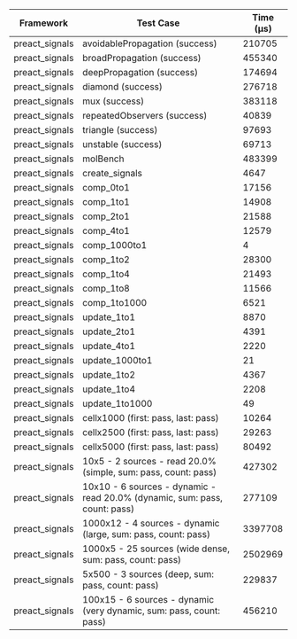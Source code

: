 | Framework | Test Case | Time (μs) |
| --- | --- | --- |
| preact_signals | avoidablePropagation (success) | 210705 |
| preact_signals | broadPropagation (success) | 455340 |
| preact_signals | deepPropagation (success) | 174694 |
| preact_signals | diamond (success) | 276718 |
| preact_signals | mux (success) | 383118 |
| preact_signals | repeatedObservers (success) | 40839 |
| preact_signals | triangle (success) | 97693 |
| preact_signals | unstable (success) | 69713 |
| preact_signals | molBench | 483399 |
| preact_signals | create_signals | 4647 |
| preact_signals | comp_0to1 | 17156 |
| preact_signals | comp_1to1 | 14908 |
| preact_signals | comp_2to1 | 21588 |
| preact_signals | comp_4to1 | 12579 |
| preact_signals | comp_1000to1 | 4 |
| preact_signals | comp_1to2 | 28300 |
| preact_signals | comp_1to4 | 21493 |
| preact_signals | comp_1to8 | 11566 |
| preact_signals | comp_1to1000 | 6521 |
| preact_signals | update_1to1 | 8870 |
| preact_signals | update_2to1 | 4391 |
| preact_signals | update_4to1 | 2220 |
| preact_signals | update_1000to1 | 21 |
| preact_signals | update_1to2 | 4367 |
| preact_signals | update_1to4 | 2208 |
| preact_signals | update_1to1000 | 49 |
| preact_signals | cellx1000 (first: pass, last: pass) | 10264 |
| preact_signals | cellx2500 (first: pass, last: pass) | 29263 |
| preact_signals | cellx5000 (first: pass, last: pass) | 80492 |
| preact_signals | 10x5 - 2 sources - read 20.0% (simple, sum: pass, count: pass) | 427302 |
| preact_signals | 10x10 - 6 sources - dynamic - read 20.0% (dynamic, sum: pass, count: pass) | 277109 |
| preact_signals | 1000x12 - 4 sources - dynamic (large, sum: pass, count: pass) | 3397708 |
| preact_signals | 1000x5 - 25 sources (wide dense, sum: pass, count: pass) | 2502969 |
| preact_signals | 5x500 - 3 sources (deep, sum: pass, count: pass) | 229837 |
| preact_signals | 100x15 - 6 sources - dynamic (very dynamic, sum: pass, count: pass) | 456210 |
